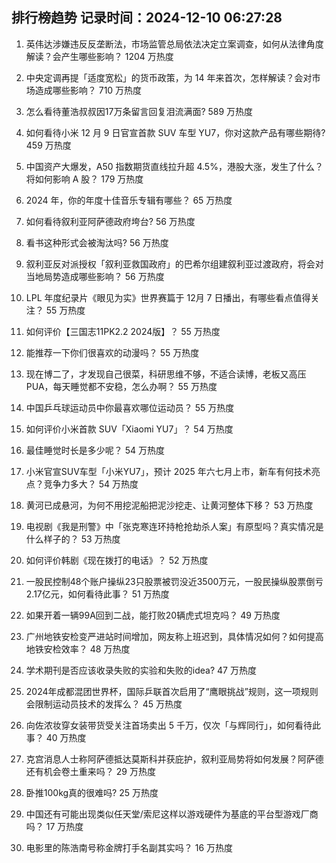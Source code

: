 
## 排行榜趋势 记录时间：2024-12-10 06:27:28
  
  1. 英伟达涉嫌违反反垄断法，市场监管总局依法决定立案调查，如何从法律角度解读？会产生哪些影响？ 1204 万热度
    
  2. 中央定调再提「适度宽松」的货币政策，为 14 年来首次，怎样解读？会对市场造成哪些影响？ 710 万热度
    
  3. 怎么看待董浩叔叔因17万条留言回复泪流满面? 589 万热度
    
  4. 如何看待小米 12 月 9 日官宣首款 SUV 车型 YU7，你对这款产品有哪些期待? 459 万热度
    
  5. 中国资产大爆发，A50 指数期货直线拉升超 4.5%，港股大涨，发生了什么？将如何影响 A 股？ 179 万热度
    
  6. 2024 年，你的年度十佳音乐专辑有哪些？ 65 万热度
    
  7. 如何看待叙利亚阿萨德政府垮台? 56 万热度
    
  8. 看书这种形式会被淘汰吗? 56 万热度
    
  9. 叙利亚反对派授权「叙利亚救国政府」的巴希尔组建叙利亚过渡政府，将会对当地局势造成哪些影响？ 56 万热度
    
  10. LPL 年度纪录片《眼见为实》世界赛篇于 12月 7 日播出，有哪些看点值得关注？ 55 万热度
    
  11. 如何评价【三国志11PK2.2 2024版】？ 55 万热度
    
  12. 能推荐一下你们很喜欢的动漫吗？ 55 万热度
    
  13. 现在博二了，才发现自己很菜，科研思维不够，不适合读博，老板又高压PUA，每天睡觉都不安稳，怎么办啊？ 55 万热度
    
  14. 中国乒乓球运动员中你最喜欢哪位运动员？ 55 万热度
    
  15. 如何评价小米首款 SUV「Xiaomi YU7」？ 54 万热度
    
  16. 最佳睡觉时长是多少呢？ 54 万热度
    
  17. 小米官宣SUV车型「小米YU7」，预计 2025 年六七月上市，新车有何技术亮点？竞争力多大？ 54 万热度
    
  18. 黄河已成悬河，为何不用挖泥船把泥沙挖走、让黄河整体下移？ 53 万热度
    
  19. 电视剧《我是刑警》中「张克寒连环持枪抢劫杀人案」有原型吗？真实情况是什么样子的？ 53 万热度
    
  20. 如何评价韩剧《现在拨打的电话》？ 52 万热度
    
  21. 一股民控制48个账户操纵23只股票被罚没近3500万元，一股民操纵股票倒亏2.17亿元，如何看待此事？ 51 万热度
    
  22. 如果开着一辆99A回到二战，能打败20辆虎式坦克吗？ 49 万热度
    
  23. 广州地铁安检变严进站时间增加，网友称上班迟到，具体情况如何？如何提高地铁安检效率？ 48 万热度
    
  24. 学术期刊是否应该收录失败的实验和失败的idea? 47 万热度
    
  25. 2024年成都混团世界杯，国际乒联首次启用了“鹰眼挑战”规则，这一项规则会限制运动员技术的发挥么？ 45 万热度
    
  26. 向佐浓妆穿女装带货受关注首场卖出 5 千万，仅次「与辉同行」，如何看待此事？ 40 万热度
    
  27. 克宫消息人士称阿萨德抵达莫斯科并获庇护，叙利亚局势将如何发展？阿萨德还有机会卷土重来吗？ 29 万热度
    
  28. 卧推100kg真的很难吗? 25 万热度
    
  29. 中国还有可能出现类似任天堂/索尼这样以游戏硬件为基底的平台型游戏厂商吗？ 17 万热度
    
  30. 电影里的陈浩南号称金牌打手名副其实吗？ 16 万热度
    